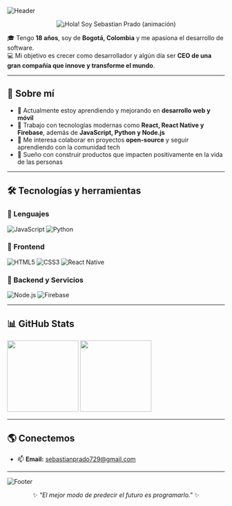 <!-- Banner -->
![Header](https://capsule-render.vercel.app/api?type=waving&color=000000&height=200&section=header&text=Sebastian%20Prado&fontSize=50&fontColor=ffffff&animation=fadeIn&fontAlignY=35)

<!-- Título animado con texto negro -->
<p align="center">
  <img
    src="https://readme-typing-svg.herokuapp.com?font=Fira+Code&size=30&duration=2800&pause=1000&color=000000&center=true&vCenter=true&width=700&background=00000000&lines=%F0%9F%91%8B+%C2%A1Hola!+Soy+Sebastian+Prado"
    alt="¡Hola! Soy Sebastian Prado (animación)" />
</p>

🎓 Tengo **18 años**, soy de **Bogotá, Colombia** y me apasiona el desarrollo de software.  
💻 Mi objetivo es crecer como desarrollador y algún día ser **CEO de una gran compañía que innove y transforme el mundo**.  

---

## 🚀 Sobre mí
- 🌱 Actualmente estoy aprendiendo y mejorando en **desarrollo web y móvil**  
- 🔧 Trabajo con tecnologías modernas como **React, React Native y Firebase**, además de **JavaScript, Python y Node.js**  
- 🤝 Me interesa colaborar en proyectos **open-source** y seguir aprendiendo con la comunidad tech  
- 🎯 Sueño con construir productos que impacten positivamente en la vida de las personas  

---

## 🛠️ Tecnologías y herramientas

### 🔹 Lenguajes
![JavaScript](https://img.shields.io/badge/javascript-%23323330.svg?style=for-the-badge&logo=javascript&logoColor=%23F7DF1E)
![Python](https://img.shields.io/badge/python-3670A0?style=for-the-badge&logo=python&logoColor=ffdd54)

### 🔹 Frontend
![HTML5](https://img.shields.io/badge/html5-%23E34F26.svg?style=for-the-badge&logo=html5&logoColor=white)
![CSS3](https://img.shields.io/badge/css3-%231572B6.svg?style=for-the-badge&logo=css3&logoColor=white)
![React Native](https://img.shields.io/badge/react_native-%2320232a.svg?style=for-the-badge&logo=react&logoColor=%2361DAFB)

### 🔹 Backend y Servicios
![Node.js](https://img.shields.io/badge/node.js-43853D?style=for-the-badge&logo=node.js&logoColor=white)
![Firebase](https://img.shields.io/badge/firebase-ffca28?style=for-the-badge&logo=firebase&logoColor=black)

---

## 📊 GitHub Stats

<p align="left">
  <img src="https://github-readme-stats.vercel.app/api?username=SebastianPrado&show_icons=true&theme=tokyonight&hide_border=true" height="165"/>
  <img src="https://github-readme-stats.vercel.app/api/top-langs/?username=SebastianPrado&layout=compact&theme=tokyonight&hide_border=true" height="165"/>
</p>

---

## 🌎 Conectemos
- 📫 **Email:** [sebastianprado729@gmail.com](mailto:sebastianprado729@gmail.com)  

---

<!-- Footer con animación -->
![Footer](https://capsule-render.vercel.app/api?type=waving&color=000000&height=120&section=footer&fontColor=ffffff&animation=twinkling)

<p align="center">
✨ <em>"El mejor modo de predecir el futuro es programarlo."</em> ✨
</p>
